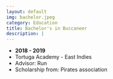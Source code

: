 ```yaml
---
layout: default
img: bachelor.jpeg
category: Education
title: Bachelor's in Buccaneer
description: |
---
```


* __2018 - 2019__
* Tortuga Academy - East Indies
* Advisor: Run
* Scholarship from: Pirates association
